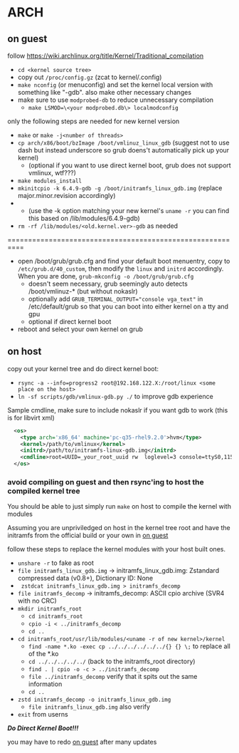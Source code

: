 # ARCH


## on guest
follow https://wiki.archlinux.org/title/Kernel/Traditional_compilation

* `cd <kernel source tree>`
* copy out `/proc/config.gz`  (zcat to kernel/.config)
* `make nconfig` (or menuconfig) and set the kernel local version with something like "-gdb". also make other necessary changes
* make sure to use `modprobed-db` to reduce unnecessary compilation
  * `make LSMOD=\<your modprobed.db\> localmodconfig`

only the following steps are needed for new kernel version
* `make` or `make -j<number of threads>`
* `cp arch/x86/boot/bzImage /boot/vmlinuz_linux_gdb` (suggest not to use dash but instead underscore so grub doens't automatically pick up your kernel)
  * (optional if you want to use direct kernel boot, grub does not support vmlinux, wtf???)
* `make modules_install`
* `mkinitcpio -k 6.4.9-gdb -g /boot/initramfs_linux_gdb.img` (replace major.minor.revision accordingly)
* * (use the -k option matching your new kernel's `uname -r` you can find this based on /lib/modules/6.4.9-gdb)
* `rm -rf /lib/modules/<old.kernel.ver>-gdb` as needed

==========================================================

* open /boot/grub/grub.cfg and find your default boot menuentry, copy to `/etc/grub.d/40_custom`, then modify the `linux` and `initrd` accordingly. When you are done, `grub-mkconfig -o /boot/grub/grub.cfg`
  * doesn't seem necessary, grub seemingly auto detects /boot/vmlinuz-\* (but without nokaslr)
  * optionally add `GRUB_TERMINAL_OUTPUT="console vga_text"` in /etc/default/grub so that you can boot into either kernel on a tty and gpu
  * optional if direct kernel boot
* reboot and select your own kernel on grub

## on host
copy out your kernel tree and do direct kernel boot:
* `rsync -a --info=progress2 root@192.168.122.X:/root/linux <some place on the host>`
* `ln -sf scripts/gdb/vmlinux-gdb.py ./` to improve gdb experience

Sample cmdline, make sure to include nokaslr if you want gdb to work (this is for libvirt xml)
```xml
  <os>
    <type arch='x86_64' machine='pc-q35-rhel9.2.0'>hvm</type>
    <kernel>/path/to/vmlinux</kernel>
    <initrd>/path/to/initramfs-linux-gdb.img</initrd>
    <cmdline>root=UUID=_your_root_uuid rw  loglevel=3 console=ttyS0,115200 nokaslr</cmdline>
  </os>
```

### avoid compiling on guest and then rsync'ing to host the compiled kernel tree

You should be able to just simply run `make` on host to compile the kernel with modules

Assuming you are unpriviledged on host in the kernel tree root and have the initramfs from the official build or your own in [on guest](#on-guest)

follow these steps to replace the kernel modules with your host built ones.

* `unshare -r` to fake as root
* `file initramfs_linux_gdb.img` -> initramfs_linux_gdb.img: Zstandard compressed data (v0.8+), Dictionary ID: None
* ` zstdcat initramfs_linux_gdb.img > initramfs_decomp`
* `file initramfs_decomp` -> initramfs_decomp: ASCII cpio archive (SVR4 with no CRC)
* `mkdir initramfs_root`
  * `cd initramfs_root`
  * `cpio -i < ../initramfs_decomp`
  * `cd ..` 
* `cd initramfs_root/usr/lib/modules/<uname -r of new kernel>/kernel`
  * `find -name *.ko -exec cp ../../../../../../{} {} \;` to replace all of the *.ko
  * `cd ../../../../../` (back to the initramfs_root directory)
  * `find . | cpio -o -c > ../initramfs_decomp`
  * `file ../initramfs_decomp` verify that it spits out the same information
  * `cd ..` 
* `zstd initramfs_decomp -o initramfs_linux_gdb.img`
  * `file initramfs_linux_gdb.img` also verify
* `exit` from userns

***Do Direct Kernel Boot!!!***

you may have to redo [on guest](#on-guest) after many updates
